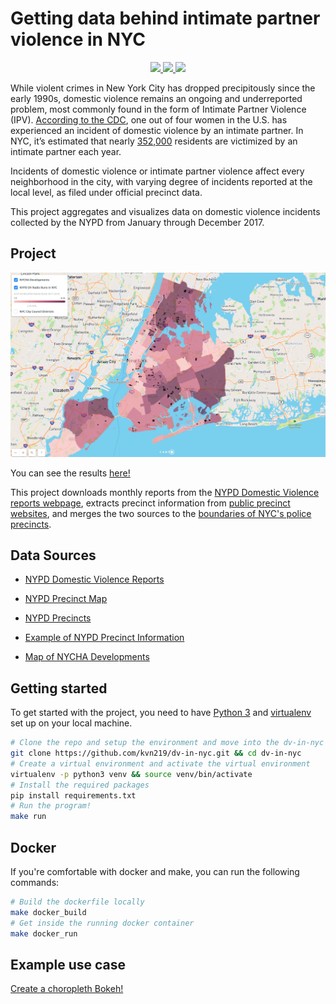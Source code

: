 # Getting data behind intimate partner violence in NYC

<p align="center">
    <a href="#travis" alt="Travis-CI">
        <img src="https://travis-ci.org/kvn219/ipv.svg?branch=master"/>
    </a>
    <a href="#docker-build" alt="Docker build">
        <img src="https://img.shields.io/docker/build/kvn219/ipv.svg"/>
    </a>
    <a>
        <img src="https://img.shields.io/docker/automated/kvn219/ipv.svg"/>
    </a>
</p>

While violent crimes in New York City has dropped precipitously since the early 1990s, domestic violence remains an ongoing and underreported problem, most commonly found in the form of Intimate Partner Violence (IPV). [According to the CDC](https://www.cdc.gov/violenceprevention/index.html), one out of four women in the U.S. has experienced an incident of domestic violence by an intimate partner. In NYC, it’s estimated that nearly [352,000](https://www1.nyc.gov/assets/criminaljustice/downloads/pdfs/domestic-violence-task-force-2017-recommendations.pdf) residents are victimized by an intimate partner each year.

Incidents of domestic violence or intimate partner violence affect every neighborhood in the city, with varying degree of incidents reported at the local level, as filed under official precinct data.

This project aggregates and visualizes data on domestic violence incidents collected by the NYPD from January through December 2017.

## Project

<p align="center">
    <a href="http://bit.ly/2EnznPe" alt="">
        <img src="assets/dv-in-nyc.png">
    </a>
</p>

You can see the results [here!](http://bit.ly/2EnznPe)

This project downloads monthly reports from the [NYPD Domestic Violence reports webpage](https://www1.nyc.gov/site/nypd/stats/reports-analysis/domestic-violence.page), extracts precinct information from [public precinct websites](https://www1.nyc.gov/site/nypd/bureaus/patrol/precincts/1st-precinct.page), and merges the two sources to the [boundaries of NYC's police precincts](https://data.cityofnewyork.us/api/geospatial/78dh-3ptz?method=export&format=GeoJSON).

## Data Sources

* [NYPD Domestic Violence Reports](https://www1.nyc.gov/site/nypd/stats/reports-analysis/domestic-violence.page)

* [NYPD Precinct Map](https://data.cityofnewyork.us/api/geospatial/78dh-3ptz?method=export&format=GeoJSON)

* [NYPD Precincts](https://www1.nyc.gov/site/nypd/bureaus/patrol/precincts-landing.page)

* [Example of NYPD Precinct Information](https://www1.nyc.gov/site/nypd/bureaus/patrol/precincts/1st-precinct.page)

* [Map of NYCHA Developments](https://data.cityofnewyork.us/Housing-Development/Map-of-NYCHA-Developments/i9rv-hdr5)

## Getting started

To get started with the project, you need to have [Python 3](https://www.python.org/downloads/source/) and [virtualenv](http://docs.python-guide.org/en/latest/dev/virtualenvs/) set up on your local machine.

```bash
# Clone the repo and setup the environment and move into the dv-in-nyc directory
git clone https://github.com/kvn219/dv-in-nyc.git && cd dv-in-nyc
# Create a virtual environment and activate the virtual environment
virtualenv -p python3 venv && source venv/bin/activate
# Install the required packages
pip install requirements.txt
# Run the program!
make run
```

## Docker

If you're comfortable with docker and make, you can run the following commands:

```bash
# Build the dockerfile locally
make docker_build
# Get inside the running docker container
make docker_run
```

## Example use case

[Create a choropleth Bokeh!](http://nbviewer.jupyter.org/github/kvn219/ipv/blob/master/notebooks/UseCases.ipynb)
